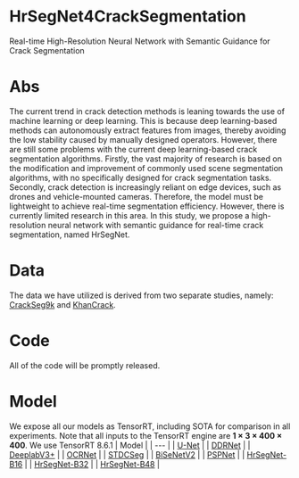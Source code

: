 # HrSegNet4CrackSegmentation
Real-time High-Resolution Neural Network with Semantic Guidance for Crack Segmentation

# Abs
The current trend in crack detection methods is leaning towards the use of machine learning or deep learning. This is because deep learning-based methods can autonomously extract features from images, thereby avoiding the low stability caused by manually designed operators. However, there are still some problems with the current deep learning-based crack segmentation algorithms. Firstly, the vast majority of research is based on the modification and improvement of commonly used scene segmentation algorithms, with no specifically designed for crack segmentation tasks. Secondly, crack detection is increasingly reliant on edge devices, such as drones and vehicle-mounted cameras. Therefore, the model must be lightweight to achieve real-time segmentation efficiency. However, there is currently limited research in this area. In this study, we propose a high-resolution neural network with semantic guidance for real-time crack segmentation, named HrSegNet.

# Data
The data we have utilized is derived from two separate studies, namely: [CrackSeg9k](https://github.com/Dhananjay42/crackseg9k) and [KhanCrack](https://github.com/khanhha/crack_segmentation).

# Code 
All of the code will be promptly released.

# Model
We expose all our models as TensorRT, including SOTA for comparison in all experiments. Note that all inputs to the TensorRT engine are **1 × 3 × 400 × 400**. We use TensorRT 8.6.1
| Model |
| --- |
| [U-Net](https://chdeducn-my.sharepoint.com/:u:/g/personal/2018024008_chd_edu_cn/EYoEi_aQczxOswVyAi8FQBgBYSYXalI8oZKRszWHgbzZwg?e=XuFGzf) |
| [DDRNet](https://chdeducn-my.sharepoint.com/:u:/g/personal/2018024008_chd_edu_cn/EX-QSVExyFVLvasiouuvEwEBe4HPdK3N8HxklK5CAn07DQ?e=DfdBZz) |
| [DeeplabV3+](https://chdeducn-my.sharepoint.com/:u:/g/personal/2018024008_chd_edu_cn/ETkJ1rMqaqBGrfWNg5KCF0EBIxCfYlFk3t0IRD2Uk2cQcA?e=ISPLG0) |
| [OCRNet](https://chdeducn-my.sharepoint.com/:u:/g/personal/2018024008_chd_edu_cn/Ed0l6UAckEFGodrNz1W7aHgBOmoVN6-yZfNIKMTJOp4Fug?e=7u8ZOD) |
| [STDCSeg](https://chdeducn-my.sharepoint.com/:u:/g/personal/2018024008_chd_edu_cn/EV1Rra3XuP5GqImDWMeYdbEBSt64lrmWnAQETKJe0NTO5Q?e=LN0VxD) |
| [BiSeNetV2](https://chdeducn-my.sharepoint.com/:u:/g/personal/2018024008_chd_edu_cn/EfovCQdm_5FJoaySbnd2SBsB2becRV7KTQa7A9_oL7lkHA?e=TI8gZJ) |
| [PSPNet](https://chdeducn-my.sharepoint.com/:u:/g/personal/2018024008_chd_edu_cn/ERTJdaWfJ-9Ess81IwvnBE4Ba0pVnGgyqyZoHFC5hEe1pQ?e=ZzB5Xa) |
| [HrSegNet-B16](https://chdeducn-my.sharepoint.com/:u:/g/personal/2018024008_chd_edu_cn/EYq7OVwYeRtJm0PtXmytSmoB-Ywu8PsC-9eS95V0M7GSpQ?e=1GgLOt) |
| [HrSegNet-B32](https://chdeducn-my.sharepoint.com/:u:/g/personal/2018024008_chd_edu_cn/EURuJVQAW25GnJBvdwW76pgBZdZqyWwT_vifP7Ta98O8_w?e=kKZVLb) |
| [HrSegNet-B48](https://chdeducn-my.sharepoint.com/:u:/g/personal/2018024008_chd_edu_cn/EcUUFXq9dbJHmAz1roiZCMUB3zeM49ILOwzFzHe0iAYS8w?e=SAGci7) |



